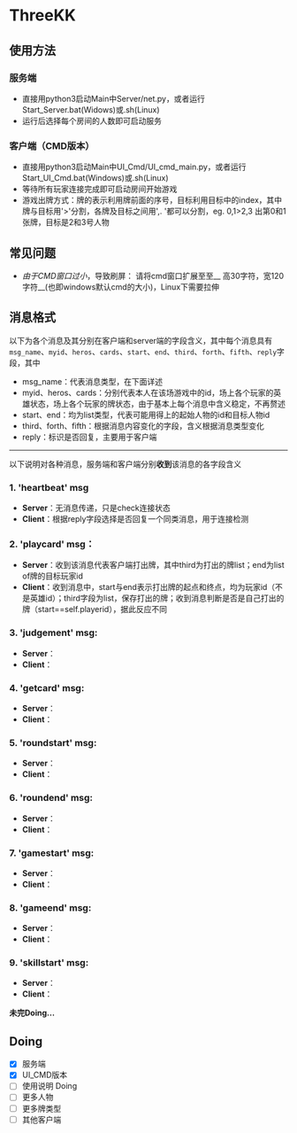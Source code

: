 # ThreeKK

## 使用方法
### 服务端
* 直接用python3启动Main中Server/net.py，或者运行Start_Server.bat(Widows)或.sh(Linux)
* 运行后选择每个房间的人数即可启动服务
### 客户端（CMD版本）
* 直接用python3启动Main中UI_Cmd/UI_cmd_main.py，或者运行Start_UI_Cmd.bat(Windows)或.sh(Linux)
* 等待所有玩家连接完成即可启动房间开始游戏
* 游戏出牌方式：牌的表示利用牌前面的序号，目标利用目标中的index，其中牌与目标用'>'分割，各牌及目标之间用',. '都可以分割，eg. 0,1>2,3 出第0和1张牌，目标是2和3号人物
	
## 常见问题
* *由于CMD窗口过小*，导致刷屏：
	请将cmd窗口扩展至至__ 高30字符，宽120字符__(也即windows默认cmd的大小)，Linux下需要拉伸


## 消息格式 
以下为各个消息及其分别在客户端和server端的字段含义，其中每个消息具有`msg_name`、`myid`、`heros`、`cards`、`start`、`end`、`third`、`forth`、`fifth`、`reply`字段，其中
* msg_name：代表消息类型，在下面详述
* myid、heros、cards：分别代表本人在该场游戏中的id，场上各个玩家的英雄状态，场上各个玩家的牌状态，由于基本上每个消息中含义稳定，不再赘述
* start、end：均为list类型，代表可能用得上的起始人物的id和目标人物id
* third、forth、fifth：根据消息内容变化的字段，含义根据消息类型变化
* reply：标识是否回复，主要用于客户端
*** 
以下说明对各种消息，服务端和客户端分别**收到**该消息的各字段含义

### 1. 'heartbeat' msg
* __Server__：无消息传递，只是check连接状态 
* __Client__：根据reply字段选择是否回复一个同类消息，用于连接检测

### 2. 'playcard' msg：  
* __Server__：收到该消息代表客户端打出牌，其中third为打出的牌list；end为list of牌的目标玩家id
* __Client__：收到消息中，start与end表示打出牌的起点和终点，均为玩家id（不是英雄id）；third字段为list，保存打出的牌；收到消息判断是否是自己打出的牌（start==self.playerid），据此反应不同

### 3. 'judgement' msg:  
* __Server__：  
* __Client__：

### 4. 'getcard' msg:  
* __Server__：  
* __Client__：

### 5. 'roundstart' msg:  
* __Server__：  
* __Client__：

### 6. 'roundend' msg:  
* __Server__：  
* __Client__：

### 7. 'gamestart' msg:  
* __Server__：  
* __Client__：

### 8. 'gameend' msg:  
* __Server__：  
* __Client__：

### 9. 'skillstart' msg:  
* __Server__：  
* __Client__：

**未完Doing...**



## Doing
- [x] 服务端
- [x] UI_CMD版本
- [ ] 使用说明 Doing
- [ ] 更多人物
- [ ] 更多牌类型
- [ ] 其他客户端
